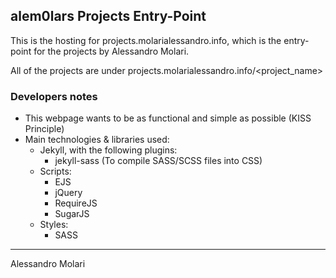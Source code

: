 ## alem0lars Projects Entry-Point

This is the hosting for projects.molarialessandro.info, which is the
entry-point for the projects by Alessandro Molari.

All of the projects are under projects.molarialessandro.info/<project_name>

### Developers notes

- This webpage wants to be as functional and simple as possible (KISS Principle)
- Main technologies & libraries used:
  - Jekyll, with the following plugins:
    - jekyll-sass (To compile SASS/SCSS files into CSS)
  - Scripts:
    - EJS
    - jQuery
    - RequireJS
    - SugarJS
  - Styles:
    - SASS


---

Alessandro Molari

